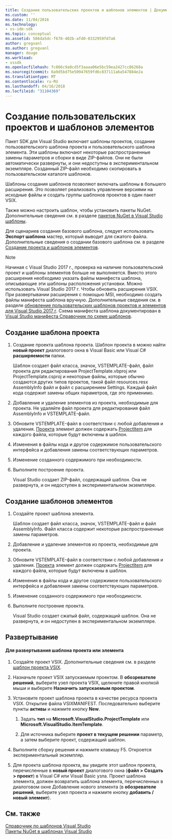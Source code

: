 ```yaml
---
title: Создание пользовательских проектов и шаблонов элементов | Документы Microsoft
ms.custom: ''
ms.date: 11/04/2016
ms.technology:
- vs-ide-sdk
ms.topic: conceptual
ms.assetid: 586da5dc-f678-402b-afd0-0332959fd7a6
author: gregvanl
ms.author: gregvanl
manager: douge
ms.workload:
- vssdk
ms.openlocfilehash: fc866c9a0cd5f3aaaa06e5bc59ea2427cc86268a
ms.sourcegitcommit: 6a9d5bd75e50947659fd6c837111a6a547884e2a
ms.translationtype: MT
ms.contentlocale: ru-RU
ms.lasthandoff: 04/16/2018
ms.locfileid: "31104369"
---
```

# <a name="creating-custom-project-and-item-templates"></a>Создание пользовательских проектов и шаблонов элементов

Пакет SDK для Visual Studio включает шаблоны проектов, создание пользовательского шаблона проекта и пользовательского шаблона элемента. Эти шаблоны включают некоторые распространенные замены параметров и сборки в виде ZIP-файлов. Они не были автоматически развернуты, и они недоступны в экспериментальном экземпляре. Созданный ZIP-файл необходимо скопировать в пользовательском каталоге шаблонов.
  
Шаблоны создания шаблонов позволяют включать шаблоны в большего расширения. Это позволяет реализовать управление версиями на исходные файлы и создать группы шаблонов проектов в один пакет VSIX.  
  
Также можно настроить шаблон, чтобы установить пакеты NuGet. Дополнительные сведения см. в разделе [пакетов NuGet в Visual Studio шаблоны](/nuget/visual-studio-extensibility/visual-studio-templates).

Для сценариев создания базового шаблона, следует использовать **Экспорт шаблона** мастер, который выводит для сжатого файла. Дополнительные сведения о создании базового шаблона см. в разделе [Создание проекта и шаблонов элементов](../ide/creating-project-and-item-templates.md).  

> [!NOTE]
> Начиная с Visual Studio 2017 г., проверка на наличие пользовательский проект и шаблоны элементов больше не выполняется. Вместо этого расширения необходимо указать файлы манифеста шаблона, описывающие эти шаблоны расположения установки. Можно использовать Visual Studio 2017 г. Чтобы обновить расширения VSIX. При развертывании расширения с помощью MSI, необходимо создать файлы манифеста шаблона вручную. Дополнительные сведения см. в разделе [обновление пользовательских шаблонов проектов и элементов для Visual Studio 2017 г](../extensibility/upgrading-custom-project-and-item-templates-for-visual-studio-2017.md). Схема манифеста шаблона документирован в [Visual Studio манифеста Справочник по схеме шаблонов](../extensibility/visual-studio-template-manifest-schema-reference.md).

## <a name="creating-a-project-template"></a>Создание шаблона проекта  
  
1.  Создание проекта шаблона проекта. Шаблон проекта в можно найти **новый проект** диалогового окна в Visual Basic или Visual C# **расширяемости** папки.  
  
     Шаблон создает файл класса, значок, VSTEMPLATE-файл, файл проекта для редактирования ProjectTemplate.vbproj или ProjectTemplate.csproj и некоторые файлы, которые обычно создаются других типов проектов, такой файл resources.resx AssemblyInfo файл и файл с расширением Settings. Каждый файл кода содержит замены общих параметров, где это применимо.  
  
2.  Добавление и удаление элементов из проекта, необходимые для проекта. Не удаляйте файл проекта для редактирования файл AssemblyInfo и VSTEMPLATE-файл.  
  
3.  Обновите VSTEMPLATE-файл в соответствии с любой добавления и удаления. [Проекта](../extensibility/project-element-visual-studio-templates.md) элемент должен содержать [ProjectItem](../extensibility/projectitem-element-visual-studio-item-templates.md) для каждого файла, которые будут включены в шаблон.  
  
4.  Изменения в файлы кода и другое содержимое пользовательского интерфейса и добавления замены соответствующих параметров.  
  
5.  Изменение созданного содержимого при необходимости.  
  
6.  Выполните построение проекта.  
  
     Visual Studio создает ZIP-файл, содержащий шаблон. Она не развернута, и он недоступен в экспериментальном экземпляре.  
  
## <a name="creating-an-item-template"></a>Создание шаблонов элементов  
  
1.  Создайте проект шаблона элемента.  
  
     Шаблон создает файл класса, значок, VSTEMPLATE-файл и файл AssemblyInfo. Файл класса содержит некоторые распространенные замены параметров.  
  
2.  Добавление и удаление элементов из проекта, необходимые для проекта.  
  
3.  Обновите VSTEMPLATE-файл в соответствии с любой добавления и удаления. [Проекта](../extensibility/project-element-visual-studio-templates.md) элемент должен содержать [ProjectItem](../extensibility/projectitem-element-visual-studio-item-templates.md) для каждого файла, которые будут включены в шаблон.  
  
4.  Изменения в файлы кода и другое содержимое пользовательского интерфейса и добавления замены соответствующих параметров.  
  
5.  Изменение созданного содержимого при необходимости.  
  
6.  Выполните построение проекта.  
  
     Visual Studio создает сжатый файл, содержащий шаблон. Она не развернута, и он недоступен в экспериментальном экземпляре.  
  
## <a name="deployment"></a>Развертывание  
  
#### <a name="to-deploy-the-project-or-item-template"></a>Для развертывания шаблона проекта или элемента  
  
1.  Создайте проект VSIX. Дополнительные сведения см. в разделе [шаблон проекта VSIX](../extensibility/vsix-project-template.md).  
  
2.  Назначьте проект VSIX запускаемым проектом. В **обозревателе решений**, выберите узел проекта VSIX, щелкните правой кнопкой мыши и выберите **Назначить запускаемым проектом**.  
  
3.  Установите проект шаблона проекта в качестве ресурса проекта VSIX. Открытие файла VSIXMANIFEST. Последовательно выберите пункты **активы** и нажмите кнопку **New**.  
  
    1.  Задать **тип** на **Microsoft.VisualStudio.ProjectTemplate** или **Microsoft.VisualStudio.ItemTemplate**.  
  
    2.  Для источника выберите **проект в текущем решении** параметр, а затем выберите проект, содержащий шаблон.  
  
4.  Выполните сборку решения и нажмите клавишу F5. Откроется экспериментальный экземпляр.  
  
5.  Для проекта шаблона проекта, вы увидите этот шаблон проекта, перечисленные в **новый проект** диалогового окна (**файл > Создать > проект**) в Visual C# или Visual Basic узла. Проект шаблона элемента, должен возвратить шаблона элемента, перечисленных в диалоговом окне Добавление нового элемента (в **обозревателе решений**, выберите узел проекта и нажмите кнопку **добавить / новый элемент**).  
  
## <a name="see-also"></a>См. также

[Справочник по шаблонов Visual Studio](../ide/visual-studio-template-reference.md)  
[Пакеты NuGet в шаблонах Visual Studio](/nuget/visual-studio-extensibility/visual-studio-templates)